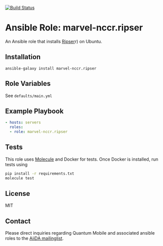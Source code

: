 [![Build Status](https://travis-ci.org/marvel-nccr/ansible-role-ripser.svg?branch=master)](https://travis-ci.org/marvel-nccr/ansible-role-ripser)

# Ansible Role: marvel-nccr.ripser

An Ansible role that installs [Ripser](https://github.com/Ripser/ripserer)r) on Ubuntu.

## Installation

`ansible-galaxy install marvel-nccr.ripser`

## Role Variables

See `defaults/main.yml`

## Example Playbook

```yaml
- hosts: servers
  roles:
  - role: marvel-nccr.ripser
```

## Tests

This role uses [Molecule](https://molecule.readthedocs.io/en/latest/#) and
Docker for tests. Once Docker is installed, run tests using

```bash
pip install -r requirements.txt
molecule test
```

## License

MIT

## Contact

Please direct inquiries regarding Quantum Mobile and associated ansible roles to the [AiiDA mailinglist](http://www.aiida.net/mailing-list/).
